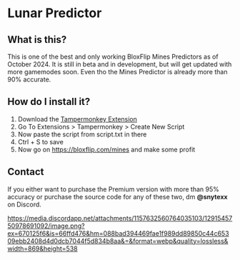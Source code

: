 # Lunar Predictor

## What is this?

This is one of the best and only working BloxFlip Mines Predictors as of October 2024. It is still in beta and in development, but will get updated with more gamemodes soon. Even tho the Mines Predictor is already more than 90% accurate.

## How do I install it?

1. Download the [Tampermonkey Extension](https://www.tampermonkey.net/)
2. Go To Extensions > Tampermonkey > Create New Script
3. Now paste the script from script.txt in there
4. Ctrl + S to save
5. Now go on https://bloxflip.com/mines and make some profit

## Contact

If you either want to purchase the Premium version with more than 95% accuracy or purchase the source code for any of these two, dm **@snytexx** on Discord.

https://media.discordapp.net/attachments/1157632560764035103/1291545750978691092/image.png?ex=670125f6&is=66ffd476&hm=088bad394469fae1f989dd89850c44c65309ebb2408d4d0dcb7044f5d834b8aa&=&format=webp&quality=lossless&width=869&height=538
